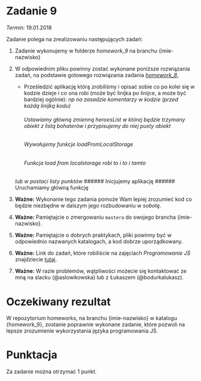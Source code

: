 # Zadanie 9
*Termin:* 19.01.2018

Zadanie polega na zrealizowaniu następujących zadań:

1. Zadanie wykonujemy w folderze *homework_9* na branchu {imie-nazwisko}
1. W odpowiednim pliku powinny zostać wykonane poniższe rozwiązania zadań, na podstawie gotowego rozwiązania zadania [*homework_8*](../homework_8/homework_8.md),
    + Prześledzić aplikację którą zrobiliśmy i opisać sobie co po kolei się w kodzie dzieje i co ona robi (może być linijka po linijce, a może być bardziej ogólnie):
    *np na zasadzie komentarzy w kodzie (przed każdą linijką kodu)*
        ###### Ustawiamy główną zmienną heroesList w której będzie trzymany obiekt z listą bohaterów i przypisujemy do niej pusty obiekt
        ###### Wywołujemy funkcje *loadFromLocalStorage*
        ###### Funkcja load from *localstorage* robi to i to i tamto
    *lub w postaci listy punktów*
        ###### Inicjujemy aplikację
        ###### Uruchamiamy główną funkcję
1. **Ważne:** Wykonanie tego zadania pomoże Wam lepiej zrozumieć kod co będzie niezbędne w dalszym jego rozbudowaniu w *sobotę*.
1. **Ważne:** Pamiętajcie o zmergowaniu `mastera` do swojego brancha {imie-nazwisko}.
1. **Ważne:** Pamiętajcie o dobrych praktykach, pliki powinny być w odpowiednio nazwanych katalogach, a kod dobrze uporządkowany.

1. **Ważne:** Link do zadań, które robiliście na zajęciach *Programowanie JS* znajdziecie [tutaj](https://github.com/infoshareacademy/jfdzs1-materialy-programowanie-js).
1. **Ważne:** W razie problemów, wątpliwości możecie się kontaktować ze mną na slacku (@aslowikowska) lub z Łukaszem (@bodurkalukasz).

# Oczekiwany rezultat
W repozytorium homeworks, na branchu {imie-nazwisko} w katalogu {homework_9}, zostanie poprawnie wykonane zadanie, które pozwoli na lepsze zrozumienie wykorzystania języka programowania JS.

# Punktacja
Za zadanie można otrzymać 1 punkt.
